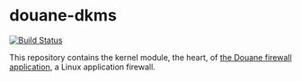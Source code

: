 douane-dkms
===========

[![Build Status](https://drone.io/github.com/Douane/douane-dkms/status.png)](https://drone.io/github.com/Douane/douane-dkms/latest)

This repository contains the kernel module, the heart, of [the Douane firewall application](https://github.com/Douane/Douane), a Linux application firewall.
